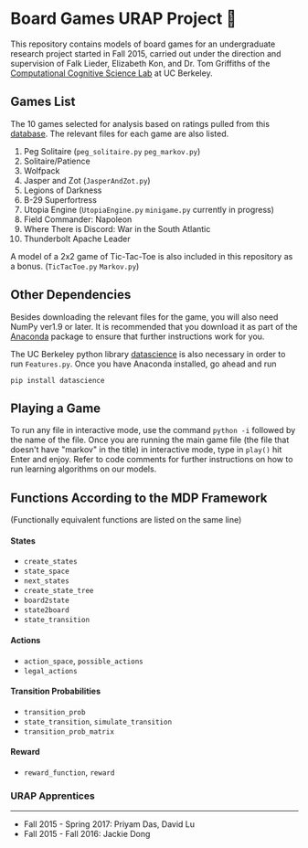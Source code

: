 # Board Games URAP Project :game_die:

This repository contains models of board games for an undergraduate research project started in Fall 2015, carried out under the direction and supervision of Falk Lieder, Elizabeth Kon, and Dr. Tom Griffiths of the [Computational Cognitive Science Lab](http://cocosci.berkeley.edu/) at UC Berkeley.

## Games List

The 10 games selected for analysis based on ratings pulled from this [database](https://github.com/rasmusgreve/BoardGameGeek/blob/master/BoardGameGeek/data_w_right_ratings2014-05-02.csv). The relevant files for each game are also listed.

1. Peg Solitaire (`peg_solitaire.py` `peg_markov.py`)
2. Solitaire/Patience
3. Wolfpack
4. Jasper and Zot (`JasperAndZot.py`)
5. Legions of Darkness
6. B-29 Superfortress
7. Utopia Engine (`UtopiaEngine.py` `minigame.py` currently in progress)
8. Field Commander: Napoleon
9. Where There is Discord: War in the South Atlantic
10. Thunderbolt Apache Leader

A model of a 2x2 game of Tic-Tac-Toe is also included in this repository as a bonus. (`TicTacToe.py` `Markov.py`)

## Other Dependencies

Besides downloading the relevant files for the game, you will also need NumPy ver1.9 or later.
It is recommended that you download it as part of the [Anaconda](https://www.continuum.io/downloads) package to ensure that further instructions work for you.

The UC Berkeley python library [datascience](https://github.com/data-8/datascience) is also necessary in order to run `Features.py`.
Once you have Anaconda installed, go ahead and run
```
pip install datascience
```

## Playing a Game

To run any file in interactive mode, use the command `python -i` followed by the name of the file.
Once you are running the main game file (the file that doesn't have "markov" in the title) in interactive mode, type in `play()` hit Enter and enjoy. Refer to code comments for further instructions on how to run learning algorithms on our models.

## Functions According to the MDP Framework 
(Functionally equivalent functions are listed on the same line)

#### States
  - `create_states`
  - `state_space`
  - `next_states`
  - `create_state_tree`
  - `board2state`
  - `state2board`
  - `state_transition`
  
#### Actions
  - `action_space`, `possible_actions`
  - `legal_actions`
 
#### Transition Probabilities
  - `transition_prob`
  - `state_transition`, `simulate_transition`
  - `transition_prob_matrix`
  
#### Reward
  - `reward_function`, `reward`
  

### URAP Apprentices
---------------------
* Fall 2015 - Spring 2017: Priyam Das, David Lu
* Fall 2015 - Fall 2016: Jackie Dong

